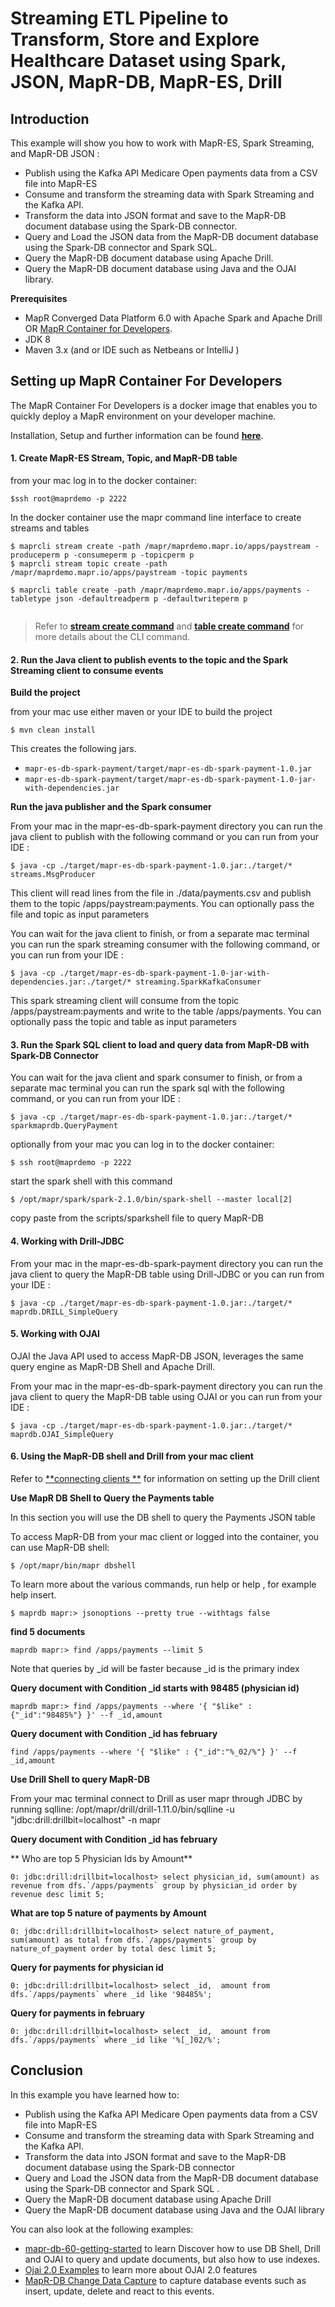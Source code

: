 #  Streaming ETL Pipeline to Transform, Store and Explore Healthcare Dataset using Spark, JSON, MapR-DB, MapR-ES, Drill

## Introduction

This example will show you how to work with MapR-ES, Spark Streaming, and MapR-DB JSON :

* Publish using the Kafka API  Medicare Open payments data from a CSV file into MapR-ES 
* Consume and transform the streaming data with Spark Streaming and the Kafka API.
* Transform the data into JSON format and save to the MapR-DB document database using the Spark-DB connector.
* Query and Load the JSON data from the MapR-DB document database using the Spark-DB connector and Spark SQL.
* Query the MapR-DB document database using Apache Drill. 
* Query the MapR-DB document database using Java and the OJAI library.

**Prerequisites**

* MapR Converged Data Platform 6.0 with Apache Spark and Apache Drill OR [MapR Container for Developers](https://maprdocs.mapr.com/home/MapRContainerDevelopers/MapRContainerDevelopersOverview.html).
* JDK 8
* Maven 3.x (and or IDE such as Netbeans or IntelliJ )

## Setting up MapR Container For Developers

The MapR Container For Developers is a docker image that enables you to quickly deploy a MapR environment on your developer machine.

Installation, Setup and further information can be found [**here**](https://maprdocs.mapr.com/home/MapRContainerDevelopers/MapRContainerDevelopersOverview.html).

#### 1. Create MapR-ES Stream, Topic, and MapR-DB table 

from your mac log in to the docker container:
```
$ssh root@maprdemo -p 2222
```
In the docker container use the mapr command line interface to create streams and tables
```
$ maprcli stream create -path /mapr/maprdemo.mapr.io/apps/paystream -produceperm p -consumeperm p -topicperm p
$ maprcli stream topic create -path /mapr/maprdemo.mapr.io/apps/paystream -topic payments  

$ maprcli table create -path /mapr/maprdemo.mapr.io/apps/payments -tabletype json -defaultreadperm p -defaultwriteperm p
  
```

> Refer to [**stream create command**](https://maprdocs.mapr.com/home/ReferenceGuide/stream_create.html) and
 [**table create command**](https://maprdocs.mapr.com/home/ReferenceGuide/table-create.html) 
 for more details about the CLI command.

#### 2. Run the Java client to publish events to the topic and the Spark Streaming client to consume events

**Build the project**

from your mac use either maven or your IDE to build the project

```
$ mvn clean install
```

This creates the following jars.
- `mapr-es-db-spark-payment/target/mapr-es-db-spark-payment-1.0.jar`
- `mapr-es-db-spark-payment/target/mapr-es-db-spark-payment-1.0-jar-with-dependencies.jar`

**Run the java publisher and the Spark consumer**

From your mac in the mapr-es-db-spark-payment directory you can run the java client to publish with the following command 
or you can run from your IDE :

```
$ java -cp ./target/mapr-es-db-spark-payment-1.0.jar:./target/* streams.MsgProducer
```
This client will read lines from the file in ./data/payments.csv and publish them to the topic /apps/paystream:payments. 
You can optionally pass the file and topic as input parameters <file topic> 

You can wait for the java client to finish, or from a separate mac terminal you can run the spark streaming consumer with the following command, 
or you can run from your IDE :

```
$ java -cp ./target/mapr-es-db-spark-payment-1.0-jar-with-dependencies.jar:./target/* streaming.SparkKafkaConsumer
```
This spark streaming client will consume from the topic /apps/paystream:payments and write to the table /apps/payments.
You can optionally pass the topic and table as input parameters <topic table> 

#### 3. Run the Spark SQL client to load and query data from MapR-DB with Spark-DB Connector

You can wait for the java client and spark consumer to finish, or from a separate mac terminal you can run the spark sql with the following command, 
or you can run from your IDE :

```
$ java -cp ./target/mapr-es-db-spark-payment-1.0.jar:./target/* sparkmaprdb.QueryPayment
```

optionally from your mac you can log in to the docker container:

```
$ ssh root@maprdemo -p 2222
```

start the spark shell with this command

```
$ /opt/mapr/spark/spark-2.1.0/bin/spark-shell --master local[2]
```
copy paste  from the scripts/sparkshell file to query MapR-DB

#### 4. Working with Drill-JDBC

From your mac in the mapr-es-db-spark-payment directory you can run the java client to query the MapR-DB table using Drill-JDBC 
or you can run from your IDE :

```
$ java -cp ./target/mapr-es-db-spark-payment-1.0.jar:./target/* maprdb.DRILL_SimpleQuery
```

#### 5. Working with OJAI

OJAI the Java API used to access MapR-DB JSON, leverages the same query engine as MapR-DB Shell and Apache Drill. 

From your mac in the mapr-es-db-spark-payment directory you can run the java client to query the MapR-DB table using OJAI
or you can run from your IDE :

```
$ java -cp ./target/mapr-es-db-spark-payment-1.0.jar:./target/* maprdb.OJAI_SimpleQuery
```

#### 6. Using the MapR-DB shell and Drill from your mac client 
Refer to [**connecting clients **](https://maprdocs.mapr.com/home/MapRContainerDevelopers/ConnectingClients.html) for 
information on setting up the Drill client

**Use MapR DB Shell to Query the Payments table**

In this section you will  use the DB shell to query the Payments JSON table

To access MapR-DB from your mac client or logged into the container, you can use MapR-DB shell:

```
$ /opt/mapr/bin/mapr dbshell
```

To learn more about the various commands, run help or help <command> , for example help insert.

```
$ maprdb mapr:> jsonoptions --pretty true --withtags false
```
**find 5 documents**
```
maprdb mapr:> find /apps/payments --limit 5
```
Note that queries by _id will be faster because _id is the primary index

**Query document with Condition _id starts with 98485 (physician id)**
```
maprdb mapr:> find /apps/payments --where '{ "$like" : {"_id":"98485%"} }' --f _id,amount
```
**Query document with Condition _id has february**
```
find /apps/payments --where '{ "$like" : {"_id":"%_02/%"} }' --f _id,amount
```

**Use Drill Shell to query MapR-DB**

From your mac terminal connect to Drill as user mapr through JDBC by running sqlline:
/opt/mapr/drill/drill-1.11.0/bin/sqlline -u "jdbc:drill:drillbit=localhost" -n mapr

**Query document with Condition _id has february**

** Who are top 5 Physician Ids by Amount**
```
0: jdbc:drill:drillbit=localhost> select physician_id, sum(amount) as revenue from dfs.`/apps/payments` group by physician_id order by revenue desc limit 5;
```
**What are top 5 nature of payments by Amount**
```
0: jdbc:drill:drillbit=localhost> select nature_of_payment,  sum(amount) as total from dfs.`/apps/payments` group by nature_of_payment order by total desc limit 5;
```
**Query for payments for physician id**
```
0: jdbc:drill:drillbit=localhost> select _id,  amount from dfs.`/apps/payments` where _id like '98485%';
```
**Query for payments in february**
```
0: jdbc:drill:drillbit=localhost> select _id,  amount from dfs.`/apps/payments` where _id like '%[_]02/%';
```

## Conclusion

In this example you have learned how to:

* Publish using the Kafka API  Medicare Open payments data from a CSV file into MapR-ES 
* Consume and transform the streaming data with Spark Streaming and the Kafka API.
* Transform the data into JSON format and save to the MapR-DB document database using the Spark-DB connector
* Query and Load the JSON data from the MapR-DB document database using the Spark-DB connector and Spark SQL .
* Query the MapR-DB document database using Apache Drill 
* Query the MapR-DB document database using Java and the OJAI library

You can also look at the following examples:

* [mapr-db-60-getting-started](https://github.com/mapr-demos/mapr-db-60-getting-started) to learn Discover how to use DB Shell, Drill and OJAI to query and update documents, but also how to use indexes.
* [Ojai 2.0 Examples](https://github.com/mapr-demos/ojai-2-examples) to learn more about OJAI 2.0 features
* [MapR-DB Change Data Capture](https://github.com/mapr-demos/mapr-db-cdc-sample) to capture database events such as insert, update, delete and react to this events.





